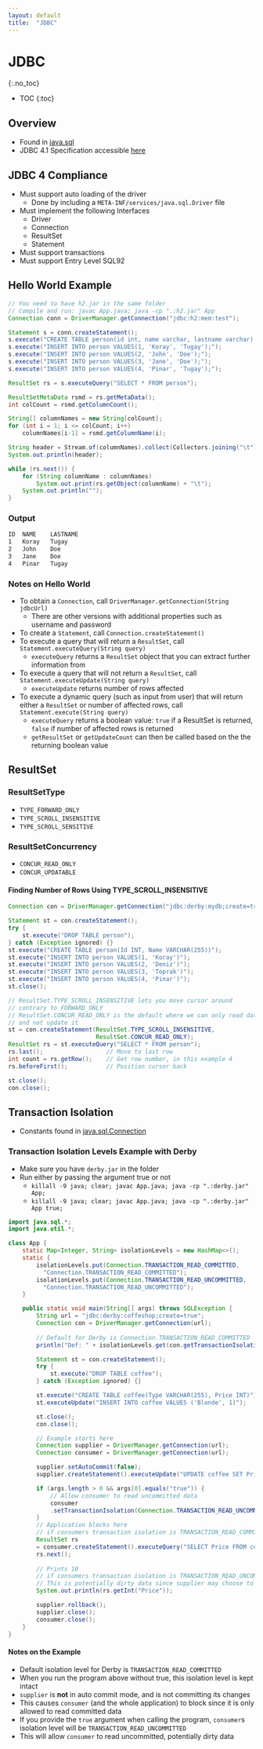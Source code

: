 ```yaml
---
layout: default
title:  "JDBC"
---
```


# JDBC
{:.no_toc}

* TOC
{:toc}

## Overview
- Found in [java.sql](https://docs.oracle.com/javase/8/docs/api/java/sql/package-summary.html)
- JDBC 4.1 Specification accessible [here](https://download.oracle.com/otn-pub/jcp/jdbc-4_1-mrel-spec/jdbc4.1-fr-spec.pdf)

## JDBC 4 Compliance
- Must support auto loading of the driver
  - Done by including a `META-INF/services/java.sql.Driver` file
- Must implement the following Interfaces
  - Driver
  - Connection
  - ResultSet
  - Statement
- Must support transactions
- Must support Entry Level SQL92

## Hello World Example
```java
// You need to have h2.jar in the same folder
// Compile and run: javac App.java; java -cp ".:h2.jar" App
Connection conn = DriverManager.getConnection("jdbc:h2:mem:test");

Statement s = conn.createStatement();
s.execute("CREATE TABLE person(id int, name varchar, lastname varchar);");
s.execute("INSERT INTO person VALUES(1, 'Koray', 'Tugay');");
s.execute("INSERT INTO person VALUES(2, 'John', 'Doe');");
s.execute("INSERT INTO person VALUES(3, 'Jane', 'Doe');");
s.execute("INSERT INTO person VALUES(4, 'Pinar', 'Tugay');");

ResultSet rs = s.executeQuery("SELECT * FROM person");

ResultSetMetaData rsmd = rs.getMetaData();
int colCount = rsmd.getColumnCount();

String[] columnNames = new String[colCount];
for (int i = 1; i <= colCount; i++) 
    columnNames[i-1] = rsmd.getColumnName(i);

String header = Stream.of(columnNames).collect(Collectors.joining("\t"));
System.out.println(header);

while (rs.next()) {
    for (String columnName : columnNames)
        System.out.print(rs.getObject(columnName) + "\t");
    System.out.println("");            
}
```
### Output
```bash
ID	NAME	LASTNAME
1	Koray	Tugay	
2	John	Doe	
3	Jane	Doe	
4	Pinar	Tugay	
```

### Notes on Hello World
- To obtain a `Connection`, call `DriverManager.getConnection(String jdbcUrl)`
  - There are other versions with additional properties such as username and password
- To create a `Statement`, call `Connection.createStatement()`
- To execute a query that will return a `ResultSet`, call `Statement.executeQuery(String query)`
  - `executeQuery` returns a `ResultSet` object that you can extract further information from
- To execute a query that will not return a `ResultSet`, call `Statement.executeUpdate(String query)`
  - `executeUpdate` returns number of rows affected
- To execute a dynamic query (such as input from user) that will return either a `ResultSet` or number of affected rows, call `Statement.execute(String query)`
  - `executeQuery` returns a boolean value: `true` if a ResultSet is returned, `false` if number of affected rows is returned
  - `getResultSet` or `getUpdateCount` can then be called based on the the returning boolean value
  
## ResultSet
### ResultSetType 
- `TYPE_FORWARD_ONLY`
- `TYPE_SCROLL_INSENSITIVE`
- `TYPE_SCROLL_SENSITIVE`

### ResultSetConcurrency
- `CONCUR_READ_ONLY`
- `CONCUR_UPDATABLE`

#### Finding Number of Rows Using TYPE_SCROLL_INSENSITIVE

```java
Connection con = DriverManager.getConnection("jdbc:derby:mydb;create=true");

Statement st = con.createStatement();
try {
    st.execute("DROP TABLE person");
} catch (Exception ignored) {}
st.execute("CREATE TABLE person(Id INT, Name VARCHAR(255))");
st.execute("INSERT INTO person VALUES(1, 'Koray')");
st.execute("INSERT INTO person VALUES(2, 'Deniz')");
st.execute("INSERT INTO person VALUES(3, 'Toprak')");
st.execute("INSERT INTO person VALUES(4, 'Pinar')");
st.close();

// ResultSet.TYPE_SCROLL_INSENSITIVE lets you move cursor around 
// contrary to FORWARD_ONLY
// ResultSet.CONCUR_READ_ONLY is the default where we can only read data 
// and not update it
st = con.createStatement(ResultSet.TYPE_SCROLL_INSENSITIVE, 
                         ResultSet.CONCUR_READ_ONLY);
ResultSet rs = st.executeQuery("SELECT * FROM person");
rs.last();                  // Move to last row
int count = rs.getRow();    // Get row number, in this example 4
rs.beforeFirst();           // Position cursor back

st.close();
con.close();
```

## Transaction Isolation
- Constants found in [java.sql.Connection](https://docs.oracle.com/javase/8/docs/api/java/sql/Connection.html#field.summary)

### Transaction Isolation Levels Example with Derby
- Make sure you have `derby.jar` in the folder
- Run either by passing the argument true or not
  - `killall -9 java; clear; javac App.java; java -cp ".:derby.jar" App;`
  - `killall -9 java; clear; javac App.java; java -cp ".:derby.jar" App true;`

```java
import java.sql.*;
import java.util.*;

class App {
    static Map<Integer, String> isolationLevels = new HashMap<>();
    static {
        isolationLevels.put(Connection.TRANSACTION_READ_COMMITTED, 
          "Connection.TRANSACTION_READ_COMMITTED");
        isolationLevels.put(Connection.TRANSACTION_READ_UNCOMMITTED, 
          "Connection.TRANSACTION_READ_UNCOMMITTED");
    }

    public static void main(String[] args) throws SQLException {
        String url = "jdbc:derby:coffeshop;create=true";
        Connection con = DriverManager.getConnection(url);
        
        // Default for Derby is Connection.TRANSACTION_READ_COMMITTED
        println("Def: " + isolationLevels.get(con.getTransactionIsolation()));

        Statement st = con.createStatement();
        try {
            st.execute("DROP TABLE coffee");
        } catch (Exception ignored) {}

        st.execute("CREATE TABLE coffee(Type VARCHAR(255), Price INT)");
        st.executeUpdate("INSERT INTO coffee VALUES ('Blonde', 1)");

        st.close();
        con.close();

        // Example starts here
        Connection supplier = DriverManager.getConnection(url);
        Connection consumer = DriverManager.getConnection(url);

        supplier.setAutoCommit(false);
        supplier.createStatement().executeUpdate("UPDATE coffee SET Price = 2");

        if (args.length > 0 && args[0].equals("true")) {
            // Allow consumer to read uncommitted data
            consumer
            .setTransactionIsolation(Connection.TRANSACTION_READ_UNCOMMITTED);
        }
        // Application blocks here 
        // if consumers transaction isolation is TRANSACTION_READ_COMMITTED
        ResultSet rs 
        = consumer.createStatement().executeQuery("SELECT Price FROM coffee");
        rs.next();
        
        // Prints 10 
        // if consumers transaction isolation is TRANSACTION_READ_UNCOMMITTED
        // This is potentially dirty data since supplier may choose to rollback
        System.out.println(rs.getInt("Price")); 

        supplier.rollback();
        supplier.close();
        consumer.close();
    }
}
```

#### Notes on the Example
- Default isolation level for Derby is `TRANSACTION_READ_COMMITTED`
- When you run the program above without true, this isolation level is kept intact
- `supplier` is __not__ in auto commit mode, and is not committing its changes
- This causes `consumer` (and the whole application) to block since it is only allowed to read committed data
- If you provide the `true` argument when calling the program, `consumer`s isolation level will be `TRANSACTION_READ_UNCOMMITTED`
- This will allow `consumer` to read uncommitted, potentially dirty data